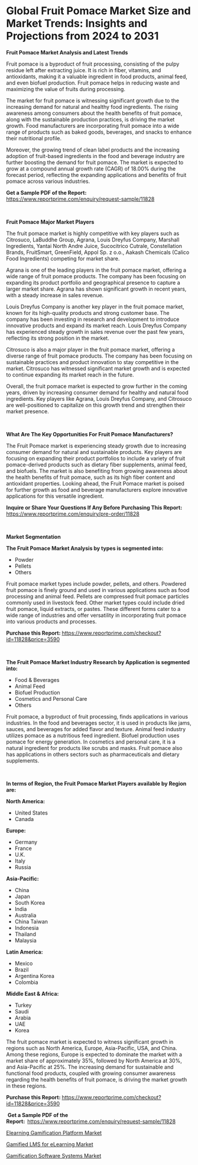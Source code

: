 <p><h1>Global Fruit Pomace Market Size and Market Trends: Insights and Projections from 2024 to 2031</h1></p><p><strong>Fruit Pomace Market Analysis and Latest Trends</strong></p>
<p><p>Fruit pomace is a byproduct of fruit processing, consisting of the pulpy residue left after extracting juice. It is rich in fiber, vitamins, and antioxidants, making it a valuable ingredient in food products, animal feed, and even biofuel production. Fruit pomace helps in reducing waste and maximizing the value of fruits during processing.</p><p>The market for fruit pomace is witnessing significant growth due to the increasing demand for natural and healthy food ingredients. The rising awareness among consumers about the health benefits of fruit pomace, along with the sustainable production practices, is driving the market growth. Food manufacturers are incorporating fruit pomace into a wide range of products such as baked goods, beverages, and snacks to enhance their nutritional profile.</p><p>Moreover, the growing trend of clean label products and the increasing adoption of fruit-based ingredients in the food and beverage industry are further boosting the demand for fruit pomace. The market is expected to grow at a compound annual growth rate (CAGR) of 18.00% during the forecast period, reflecting the expanding applications and benefits of fruit pomace across various industries.</p></p>
<p><strong>Get a Sample PDF of the Report:&nbsp;</strong> <a href="https://www.reportprime.com/enquiry/request-sample/11828">https://www.reportprime.com/enquiry/request-sample/11828</a></p>
<p>&nbsp;</p>
<p><strong>Fruit Pomace Major Market Players</strong></p>
<p><p>The fruit pomace market is highly competitive with key players such as Citrosuco, LaBuddhe Group, Agrana, Louis Dreyfus Company, Marshall Ingredients, Yantai North Andre Juice, Sucocitrico Cutrale, Constellation Brands, FruitSmart, GreenField, Appol Sp. z o.o., Aakash Chemicals (Calico Food Ingredients) competing for market share.</p><p>Agrana is one of the leading players in the fruit pomace market, offering a wide range of fruit pomace products. The company has been focusing on expanding its product portfolio and geographical presence to capture a larger market share. Agrana has shown significant growth in recent years, with a steady increase in sales revenue.</p><p>Louis Dreyfus Company is another key player in the fruit pomace market, known for its high-quality products and strong customer base. The company has been investing in research and development to introduce innovative products and expand its market reach. Louis Dreyfus Company has experienced steady growth in sales revenue over the past few years, reflecting its strong position in the market.</p><p>Citrosuco is also a major player in the fruit pomace market, offering a diverse range of fruit pomace products. The company has been focusing on sustainable practices and product innovation to stay competitive in the market. Citrosuco has witnessed significant market growth and is expected to continue expanding its market reach in the future.</p><p>Overall, the fruit pomace market is expected to grow further in the coming years, driven by increasing consumer demand for healthy and natural food ingredients. Key players like Agrana, Louis Dreyfus Company, and Citrosuco are well-positioned to capitalize on this growth trend and strengthen their market presence.</p></p>
<p>&nbsp;</p>
<p><strong>What Are The Key Opportunities For Fruit Pomace Manufacturers?</strong></p>
<p><p>The Fruit Pomace market is experiencing steady growth due to increasing consumer demand for natural and sustainable products. Key players are focusing on expanding their product portfolios to include a variety of fruit pomace-derived products such as dietary fiber supplements, animal feed, and biofuels. The market is also benefiting from growing awareness about the health benefits of fruit pomace, such as its high fiber content and antioxidant properties. Looking ahead, the Fruit Pomace market is poised for further growth as food and beverage manufacturers explore innovative applications for this versatile ingredient.</p></p>
<p><strong>Inquire or Share Your Questions If Any Before Purchasing This Report:</strong> <a href="https://www.reportprime.com/enquiry/pre-order/11828">https://www.reportprime.com/enquiry/pre-order/11828</a></p>
<p>&nbsp;</p>
<p><strong>Market Segmentation</strong></p>
<p><strong>The Fruit Pomace Market Analysis by types is segmented into:</strong></p>
<p><ul><li>Powder</li><li>Pellets</li><li>Others</li></ul></p>
<p><p>Fruit pomace market types include powder, pellets, and others. Powdered fruit pomace is finely ground and used in various applications such as food processing and animal feed. Pellets are compressed fruit pomace particles commonly used in livestock feed. Other market types could include dried fruit pomace, liquid extracts, or pastes. These different forms cater to a wide range of industries and offer versatility in incorporating fruit pomace into various products and processes.</p></p>
<p><strong>Purchase this Report:&nbsp;</strong><a href="https://www.reportprime.com/checkout?id=11828&price=3590">https://www.reportprime.com/checkout?id=11828&price=3590</a></p>
<p>&nbsp;</p>
<p><strong>The Fruit Pomace Market Industry Research by Application is segmented into:</strong></p>
<p><ul><li>Food & Beverages</li><li>Animal Feed</li><li>Biofuel Production</li><li>Cosmetics and Personal Care</li><li>Others</li></ul></p>
<p><p>Fruit pomace, a byproduct of fruit processing, finds applications in various industries. In the food and beverages sector, it is used in products like jams, sauces, and beverages for added flavor and texture. Animal feed industry utilizes pomace as a nutritious feed ingredient. Biofuel production uses pomace for energy generation. In cosmetics and personal care, it is a natural ingredient for products like scrubs and masks. Fruit pomace also has applications in others sectors such as pharmaceuticals and dietary supplements.</p></p>
<p>&nbsp;</p>
<p><strong>In terms of Region, the Fruit Pomace Market Players available by Region are:</strong></p>
<p>
    <p> <strong> North America: </strong>
        <ul>
            <li>United States</li>
            <li>Canada</li>
        </ul>
        </p> 
    <p> <strong> Europe: </strong>
        <ul>
            <li>Germany</li>
            <li>France</li>
            <li>U.K.</li>
            <li>Italy</li>
            <li>Russia</li>
        </ul>
        </p> 
    <p> <strong> Asia-Pacific: </strong>
        <ul>
            <li>China</li>
            <li>Japan</li>
            <li>South Korea</li>
            <li>India</li>
            <li>Australia</li>
            <li>China Taiwan</li>
            <li>Indonesia</li>
            <li>Thailand</li>
            <li>Malaysia</li>
        </ul>
        </p> 
    <p> <strong> Latin America: </strong>
        <ul>
            <li>Mexico</li>
            <li>Brazil</li>
            <li>Argentina Korea</li>
            <li>Colombia</li>
        </ul>
        </p> 
    <p> <strong> Middle East & Africa: </strong>
        <ul>
            <li>Turkey</li>
            <li>Saudi</li>
            <li>Arabia</li>
            <li>UAE</li>
            <li>Korea</li>
        </ul>
    </p>
    </p>
<p><p>The fruit pomace market is expected to witness significant growth in regions such as North America, Europe, Asia-Pacific, USA, and China. Among these regions, Europe is expected to dominate the market with a market share of approximately 35%, followed by North America at 30%, and Asia-Pacific at 25%. The increasing demand for sustainable and functional food products, coupled with growing consumer awareness regarding the health benefits of fruit pomace, is driving the market growth in these regions.</p></p>
<p><strong>Purchase this Report: </strong><a href="https://www.reportprime.com/checkout?id=11828&price=3590">https://www.reportprime.com/checkout?id=11828&price=3590</a></p>
<p>&nbsp;<strong>Get a Sample PDF of the Report:&nbsp;&nbsp;</strong><a href="https://www.reportprime.com/enquiry/request-sample/11828">https://www.reportprime.com/enquiry/request-sample/11828</a></p>
<p><strong></strong></p>
<p><p><a href="https://view.publitas.com/reportprime-1/elearning-gamification-platform-market-share-market-new-trends-analysis-report-by-type-by-application-by-end-use-by-region-and-segment-forecasts-2023-2030/">Elearning Gamification Platform Market</a></p><p><a href="https://view.publitas.com/reportprime-1/gamified-lms-for-elearning-market-offers-provide-insightful-data-for-the-time-period-from-2023-to-2030-and-also-provide-analysis-based-on-application-type-and-region/">Gamified LMS for eLearning Market</a></p><p><a href="https://view.publitas.com/reportprime-1/global-gamification-software-systems-market-by-types-applications-and-major-players-with-regional-growth-rate-analysis-and-development-situation-from-2023-to-2030/">Gamification Software Systems Market</a></p></p>